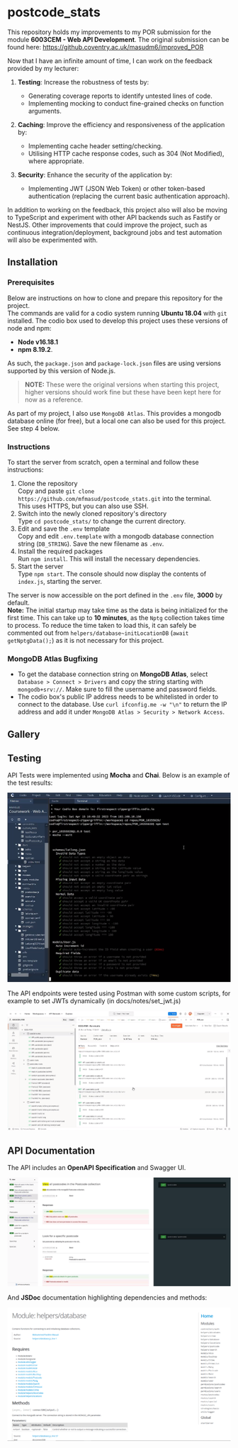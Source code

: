 # postcode_stats
This repository holds my improvements to my POR submission for the module **6003CEM - Web API Development**. The original submission can be found here: https://github.coventry.ac.uk/masudm6/improved_POR

Now that I have an infinite amount of time, I can work on the feedback provided by my lecturer:

1. **Testing**: Increase the robustness of tests by:
   - Generating coverage reports to identify untested lines of code.
   - Implementing mocking to conduct fine-grained checks on function arguments.

2. **Caching**: Improve the efficiency and responsiveness of the application by:
   - Implementing cache header setting/checking.
   - Utilising HTTP cache response codes, such as 304 (Not Modified), where appropriate.

3. **Security**: Enhance the security of the application by:
   - Implementing JWT (JSON Web Token) or other token-based authentication (replacing the current basic authentication approach).

In addition to working on the feedback, this project also will also be moving to TypeScript and experiment with other API backends such as Fastify or NestJS. Other improvements that could improve the project, such as continuous integration/deployment, background jobs and test automation will also be experimented with.

## Installation

### Prerequisites
Below are instructions on how to clone and prepare this repository for the project.  
The commands are valid for a codio system running **Ubuntu 18.04** with `git` installed.
The codio box used to develop this project uses these versions of node and npm:  
- **Node v16.18.1**
- **npm 8.19.2**.   

As such, the `package.json` and `package-lock.json` files are using versions supported by this version of Node.js.  

> **NOTE:** These were the original versions when starting this project, higher versions should work fine but these have been kept here for now as a reference.

As part of my project, I also use `MongoDB Atlas`. This provides a mongodb database online (for free), but a local one can also be used for this project. See step 4 below.

### Instructions
To start the server from scratch, open a terminal and follow these instructions:
1. Clone the repository  
   Copy and paste `git clone https://github.com/mfmasud/postcode_stats.git` into the terminal.  
   This uses HTTPS, but you can also use SSH.
2. Switch into the newly cloned repository's directory  
   Type `cd postcode_stats/` to change the current directory.
3. Edit and save the `.env` template  
   Copy and edit `.env.template` with a mongodb database connection string (`DB_STRING`). Save the new filename as `.env`.
4. Install the required packages  
   Run `npm install`. This will install the necessary dependencies.
5. Start the server  
   Type `npm start`. The console should now display the contents of `index.js`, starting the server.

The server is now accessible on the port defined in the `.env` file, **3000** by default.  
**Note:** The initial startup may take time as the data is being initialized for the first time. This can take up to **10 minutes**, as the `Nptg` collection takes time to process. To reduce the time taken to load this, it can safely be commented out from `helpers/database~initLocationDB` (`await getNptgData();`) as it is not necessary for this project.


### MongoDB Atlas Bugfixing
- To get the database connection string on **MongoDB Atlas**, select `Database > Connect > Drivers` and copy the string starting with `mongodb+srv://`. Make sure to fill the username and password fields.
- The codio box's public IP address needs to be whitelisted in order to connect to the database. Use `curl ifconfig.me -w "\n"` to return the IP address and add it under `MongoDB Atlas > Security > Network Access`.

## Gallery

## Testing
API Tests were implemented using **Mocha** and **Chai**. Below is an example of the test results:

![Mocha Test Results](./docs/images/6003cem_mocha.png)

The API endpoints were tested using Postman with some custom scripts, for example to set JWTs dynamically (in docs/notes/set_jwt.js)

![Postman Test Results](./docs/images/6003cem_postman.png)

## API Documentation
The API includes an **OpenAPI Specification** and Swagger UI.

![OpenAPI Documentation](./docs/images/6003cem_openapi_specification.png)

And **JSDoc** documentation highlighting dependencies and methods:

![JSDoc Documentation](./docs/images/6003cem_jsdoc.png)

